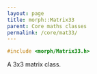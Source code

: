 ```yaml
---
layout: page
title: morph::Matrix33
parent: Core maths classes
permalink: /core/mat33/
---
```

```c++
#include <morph/Matrix33.h>
```

A 3x3 matrix class.
